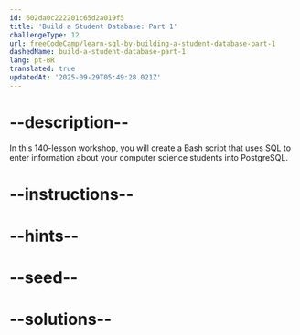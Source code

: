 ```yaml
---
id: 602da0c222201c65d2a019f5
title: 'Build a Student Database: Part 1'
challengeType: 12
url: freeCodeCamp/learn-sql-by-building-a-student-database-part-1
dashedName: build-a-student-database-part-1
lang: pt-BR
translated: true
updatedAt: '2025-09-29T05:49:28.021Z'
---
```


# --description--

In this 140-lesson workshop, you will create a Bash script that uses SQL to enter information about your computer science students into PostgreSQL.

# --instructions--

# --hints--

# --seed--

# --solutions--
